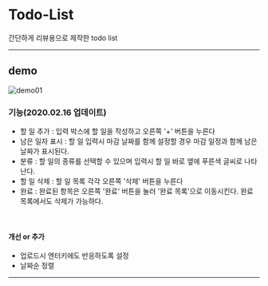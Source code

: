 # Todo-List

간단하게 리뷰용으로 제작한 todo list

---

## demo

![demo01](https://user-images.githubusercontent.com/39795055/108038894-baf8f480-707e-11eb-8131-af0050ae68c2.png)

### 기능(2020.02.16 업데이트)

- 할 일 추가 : 입력 박스에 할 일을 작성하고 오른쪽 '+' 버튼을 누른다
- 남은 일자 표시 : 할 일 입력시 마감 날짜를 함께 설정할 경우 마감 일정과 함께 남은 날짜가 표시된다.
- 분류 : 할 일의 종류를 선택할 수 있으며 입력시 할 일 바로 옆에 푸른색 글씨로 나타난다.
- 할 일 삭제 : 할 일 목록 각각 오른쪽 '삭제' 버튼을 누른다
- 완료 : 완료된 항목은 오른쪽 '완료' 버튼을 눌러 '완료 목록'으로 이동시킨다. 완료 목록에서도 삭제가 가능하다.

<br/>

#### 개선 or 추가

- 업로드시 엔터키에도 반응하도록 설정
- 날짜순 정렬

---
